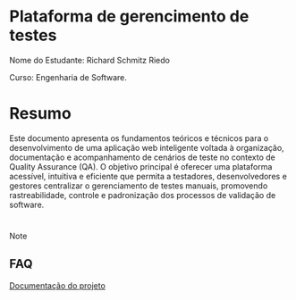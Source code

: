 # Plataforma de gerencimento de testes

Nome do Estudante: Richard Schmitz Riedo

Curso: Engenharia de Software.

# Resumo

Este documento apresenta os fundamentos teóricos e técnicos para o desenvolvimento de uma aplicação web inteligente voltada à organização, documentação e acompanhamento de cenários de teste no contexto de Quality Assurance (QA).
O objetivo principal é oferecer uma plataforma acessível, intuitiva e eficiente que permita a testadores, desenvolvedores e gestores centralizar o gerenciamento de testes manuais, promovendo rastreabilidade, controle e padronização dos processos de validação de software.

#

> [!Note]
> ## FAQ
> [Documentação do projeto](https://github.com/Sommellier/CatolicaSC-Portfolio/wiki)
